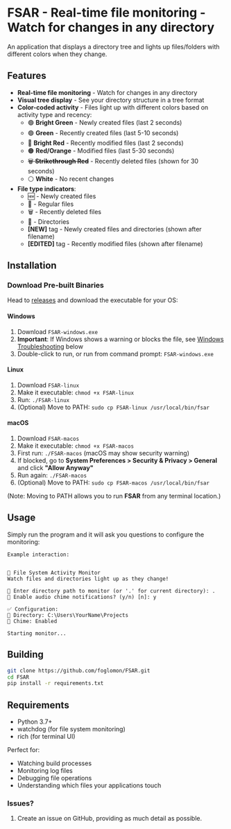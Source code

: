 # FSAR - **Real-time file monitoring** - Watch for changes in any directory

An application that displays a directory tree and lights up files/folders with different colors when they change.

## Features

- **Real-time file monitoring** - Watch for changes in any directory
- **Visual tree display** - See your directory structure in a tree format
- **Color-coded activity** - Files light up with different colors based on activity type and recency:
  - 🟢 **Bright Green** - Newly created files (last 2 seconds)
  - 🟢 **Green** - Recently created files (last 5-10 seconds)
  - 🔴 **Bright Red** - Recently modified files (last 2 seconds)
  - 🟠 **Red/Orange** - Modified files (last 5-30 seconds)
  - ~~🗑️ **Strikethrough Red**~~ - Recently deleted files (shown for 30 seconds)
  - ⚪ **White** - No recent changes
- **File type indicators**:
  - 🆕 - Newly created files
  - 📄 - Regular files
  - 🗑️ - Recently deleted files
  - 📁 - Directories
  - **[NEW]** tag - Newly created files and directories (shown after filename)
  - **[EDITED]** tag - Recently modified files (shown after filename)

## Installation

### Download Pre-built Binaries

Head to [releases](https://github.com/foglomon/FSAR/releases/latest) and download the executable for your OS:

#### Windows

1. Download `FSAR-windows.exe`
2. **Important**: If Windows shows a warning or blocks the file, see [Windows Troubleshooting](#windows-troubleshooting) below
3. Double-click to run, or run from command prompt: `FSAR-windows.exe`

#### Linux

1. Download `FSAR-linux`
2. Make it executable: `chmod +x FSAR-linux`
3. Run: `./FSAR-linux`
4. (Optional) Move to PATH: `sudo cp FSAR-linux /usr/local/bin/fsar`

#### macOS

1. Download `FSAR-macos`
2. Make it executable: `chmod +x FSAR-macos`
3. First run: `./FSAR-macos` (macOS may show security warning)
4. If blocked, go to **System Preferences > Security & Privacy > General** and click **"Allow Anyway"**
5. Run again: `./FSAR-macos`
6. (Optional) Move to PATH: `sudo cp FSAR-macos /usr/local/bin/fsar`

(Note: Moving to PATH allows you to run **FSAR** from any terminal location.)

## Usage

Simply run the program and it will ask you questions to configure the monitoring:

```
Example interaction:


🚀 File System Activity Monitor
Watch files and directories light up as they change!

📁 Enter directory path to monitor (or '.' for current directory): .
🔔 Enable audio chime notifications? (y/n) [n]: y

✅ Configuration:
📂 Directory: C:\Users\YourName\Projects
🔔 Chime: Enabled

Starting monitor...
```

## Building

```bash
git clone https://github.com/foglomon/FSAR.git
cd FSAR
pip install -r requirements.txt
```

## Requirements

- Python 3.7+
- watchdog (for file system monitoring)
- rich (for terminal UI)

Perfect for:

- Watching build processes
- Monitoring log files
- Debugging file operations
- Understanding which files your applications touch

### Issues?
1. Create an issue on GitHub, providing as much detail as possible.
